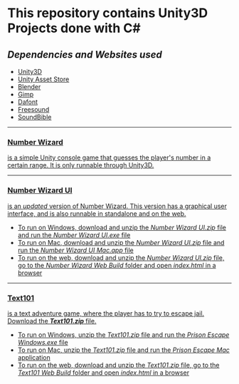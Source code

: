 <h1> This repository contains Unity3D Projects done with C# </h1>
<h2><i>Dependencies and Websites used</i></h2>
<ul>
	<li><a href="https://unity3d.com/get-unity/download">Unity3D</a></li>
	<li><a href="https://www.assetstore.unity3d.com/en/">Unity Asset Store</li>
	<li><a href="https://www.blender.org/">Blender</a></li>
	<li><a href="https://www.gimp.org/">Gimp</a></li>
	<li><a href="http://www.dafont.com/">Dafont</a></li>
	<li><a href="http://www.freesound.org/">Freesound</li>
	<li><a href="http://soundbible.com/">SoundBible</li>
</ul>
<hr>
<h3>Number Wizard</h3> <p>is a simple Unity console game that guesses the player's number in a certain range. It is only runnable through Unity3D.</p>
<hr>
<h3>Number Wizard UI</h3> <p>is an <i>updated</i> version of Number Wizard. This version has a graphical user interface, and is also runnable in standalone and on the web.</p>
<ul>
	<li>To run on Windows, download and unzip the <i>Number Wizard UI.zip</i> file and run the <i>Number Wizard UI.exe</i> file</li>
	<li>To run on Mac, download and unzip the <i>Number Wizard UI.zip</i> file and run the <i>Number Wizard UI Mac.app</i> file</li>
	<li>To run on the web, download and unzip the <i>Number Wizard UI.zip</i> file, go to the <i>Number Wizard Web Build</i> folder and open <i>index.html</i> in a browser</li>
</ul>
<hr>
<h3>Text101</h3> <p>is a text adventure game, where the player has to try to escape jail. Download the <strong><i>Text101.zip</i></strong> file.</p>
<ul>
	<li>To run on Windows, unzip the <i>Text101.zip</i> file and run the <i>Prison Escape Windows.exe</i> file</li>
	<li>To run on Mac, unzip the <i>Text101.zip</i> file and run the <i>Prison Escape Mac</i> application</li>
	<li>To run on the web, download and unzip the <i>Text101.zip</i> file, go to the <i>Text101 Web Build</i> folder and open <i>index.html</i> in a browser</li>
</ul>